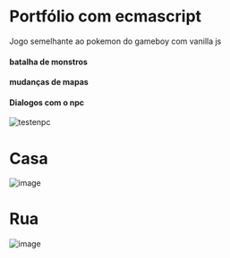 # Portfólio com ecmascript
Jogo semelhante ao pokemon do gameboy com vanilla js
#### batalha de monstros

#### mudanças de mapas

#### Dialogos com o npc
![testenpc](https://user-images.githubusercontent.com/19413241/209397012-e67ac093-0e69-4c68-8e86-e77c2d07c878.gif)

# Casa
![image](https://user-images.githubusercontent.com/19413241/198895396-26d790ff-09d1-4939-984f-a9cb0ad2c9b7.png)
# Rua
![image](https://user-images.githubusercontent.com/19413241/198895433-b5e8f949-5c70-405f-bd77-c8318dd89f89.png)

